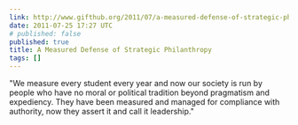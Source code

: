 ```yaml
---
link: http://www.gifthub.org/2011/07/a-measured-defense-of-strategic-philanthropy.html
date: 2011-07-25 17:27 UTC
# published: false
published: true
title: A Measured Defense of Strategic Philanthropy
tags: []
---
```


"We measure every student every year and now our society is run by people who have no moral or political tradition beyond pragmatism and expediency. They have been measured and managed for compliance with authority, now they assert it and call it leadership."
